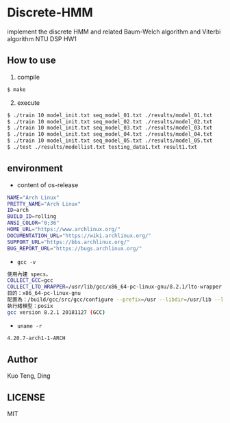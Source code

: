 # Discrete-HMM
implement the discrete HMM and related Baum-Welch algorithm and Viterbi algorithm
NTU DSP HW1
## How to use
1. compile

```sh
$ make
```

2. execute
```sh
$ ./train 10 model_init.txt seq_model_01.txt ./results/model_01.txt
$ ./train 10 model_init.txt seq_model_02.txt ./results/model_02.txt
$ ./train 10 model_init.txt seq_model_03.txt ./results/model_03.txt
$ ./train 10 model_init.txt seq_model_04.txt ./results/model_04.txt
$ ./train 10 model_init.txt seq_model_05.txt ./results/model_05.txt
$ ./test ./results/modellist.txt testing_data1.txt result1.txt
```

## environment

- content of os-release

```sh
NAME="Arch Linux"
PRETTY_NAME="Arch Linux"
ID=arch
BUILD_ID=rolling
ANSI_COLOR="0;36"
HOME_URL="https://www.archlinux.org/"
DOCUMENTATION_URL="https://wiki.archlinux.org/"
SUPPORT_URL="https://bbs.archlinux.org/"
BUG_REPORT_URL="https://bugs.archlinux.org/"
```
- `gcc -v`

```sh
使用內建 specs。
COLLECT_GCC=gcc
COLLECT_LTO_WRAPPER=/usr/lib/gcc/x86_64-pc-linux-gnu/8.2.1/lto-wrapper
目的：x86_64-pc-linux-gnu
配置為：/build/gcc/src/gcc/configure --prefix=/usr --libdir=/usr/lib --libexecdir=/usr/lib --mandir=/usr/share/man --infodir=/usr/share/info --with-bugurl=https://bugs.archlinux.org/ --enable-languages=c,c++,ada,fortran,go,lto,objc,obj-c++ --enable-shared --enable-threads=posix --enable-libmpx --with-system-zlib --with-isl --enable-__cxa_atexit --disable-libunwind-exceptions --enable-clocale=gnu --disable-libstdcxx-pch --disable-libssp --enable-gnu-unique-object --enable-linker-build-id --enable-lto --enable-plugin --enable-install-libiberty --with-linker-hash-style=gnu --enable-gnu-indirect-function --enable-multilib --disable-werror --enable-checking=release --enable-default-pie --enable-default-ssp --enable-cet=auto
執行緒模型：posix
gcc version 8.2.1 20181127 (GCC)
```

- `uname -r`

```sh
4.20.7-arch1-1-ARCH
```
## Author
Kuo Teng, Ding
## LICENSE
MIT
